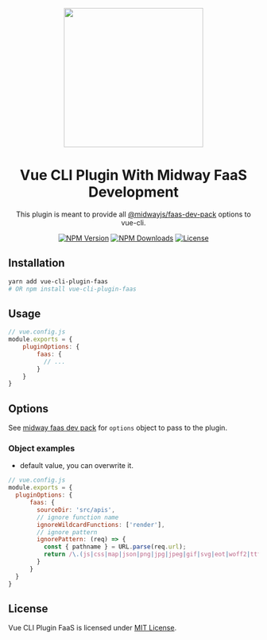 <p align="center">
  <img
    width="280"
    src="https://user-images.githubusercontent.com/10298932/59419196-af91f800-8dca-11e9-9ea8-de5567e9e471.png"
    alt=""
  >
</p>

<h1 align="center">Vue CLI Plugin With Midway FaaS Development</h1>

<p align="center">This plugin is meant to provide all <a href="https://www.npmjs.com/package/@midwayjs/faas-dev-pack">@midwayjs/faas-dev-pack</a> options to vue-cli.</p>

<p align="center">
  <a href="https://www.npmjs.com/package/vue-cli-plugin-faas"><img src="https://img.shields.io/npm/v/vue-cli-plugin-faas.svg?style=flat-square" alt="NPM Version"></a>
  <a href="https://www.npmjs.com/package/vue-cli-plugin-faas"><img src="https://img.shields.io/npm/dw/vue-cli-plugin-faas.svg?style=flat-square" alt="NPM Downloads"></a>
  <a href="https://github.com/assurance-maladie-digital/vue-cli-plugin-faas/blob/master/LICENSE"><img src="https://img.shields.io/badge/license-MIT-brightgreen.svg?style=flat-square" alt="License"></a>
</p>


## Installation

``` bash
yarn add vue-cli-plugin-faas
# OR npm install vue-cli-plugin-faas
```

## Usage

```js
// vue.config.js
module.exports = {
    pluginOptions: {
        faas: {
          // ...
        }
    }
}
```

## Options

See [midway faas dev pack](https://github.com/midwayjs/midway-faas/tree/master/packages/faas-dev-pack) for `options` object to pass to the plugin.

### Object examples

* default value, you can overwrite it.

```js
// vue.config.js
module.exports = {
  pluginOptions: {
      faas: {
        sourceDir: 'src/apis',
        // ignore function name
        ignoreWildcardFunctions: ['render'],
        // ignore pattern
        ignorePattern: (req) => {
          const { pathname } = URL.parse(req.url);
          return /\.(js|css|map|json|png|jpg|jpeg|gif|svg|eot|woff2|ttf)$/.test(pathname);
        }
      }
  }
}
```

## License

Vue CLI Plugin FaaS is licensed under [MIT License](./LICENSE).